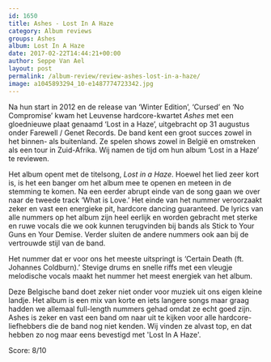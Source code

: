```yaml
---
id: 1650
title: Ashes - Lost In A Haze
category: Album reviews
groups: Ashes
album: Lost In A Haze
date: 2017-02-22T14:44:21+00:00
author: Seppe Van Ael
layout: post
permalink: /album-review/review-ashes-lost-in-a-haze/
image: a1045893294_10-e1487774723342.jpg
---
```

Na hun start in 2012 en de release van ‘Winter Edition’, ‘Cursed’ en ‘No Compromise’ kwam het Leuvense hardcore-kwartet _Ashes_ met een gloednieuwe plaat genaamd ‘Lost in a Haze’, uitgebracht op 31 augustus onder Farewell / Genet Records. De band kent een groot succes zowel in het binnen- als buitenland. Ze spelen shows zowel in België en omstreken als een tour in Zuid-Afrika. Wij namen de tijd om hun album ‘Lost in a Haze’ te reviewen.

Het album opent met de titelsong, _Lost in a Haze_. Hoewel het lied zeer kort is, is het een banger om het album mee te openen en meteen in de stemming te komen. Na een eerder abrupt einde van de song gaan we over naar de tweede track ‘What is Love.’ Het einde van het nummer veroorzaakt zeker en vast een energieke pit, hardcore dancing guaranteed. De lyrics van alle nummers op het album zijn heel eerlijk en worden gebracht met sterke en ruwe vocals die we ook kunnen terugvinden bij bands als Stick to Your Guns en Your Demise. Verder sluiten de andere nummers ook aan bij de vertrouwde stijl van de band.

Het nummer dat er voor ons het meeste uitspringt is ‘Certain Death (ft. Johannes Coldburn).’ Stevige drums en snelle riffs met een vleugje melodische vocals maakt het nummer het meest energiek van het album.

Deze Belgische band doet zeker niet onder voor muziek uit ons eigen kleine landje. Het album is een mix van korte en iets langere songs maar graag hadden we allemaal full-length nummers gehad omdat ze echt goed zijn. Ashes is zeker en vast een band om naar uit te kijken voor alle hardcore-liefhebbers die de band nog niet kenden. Wij vinden ze alvast top, en dat hebben zo nog maar eens bevestigd met 'Lost In A Haze'.

Score: 8/10

&nbsp;